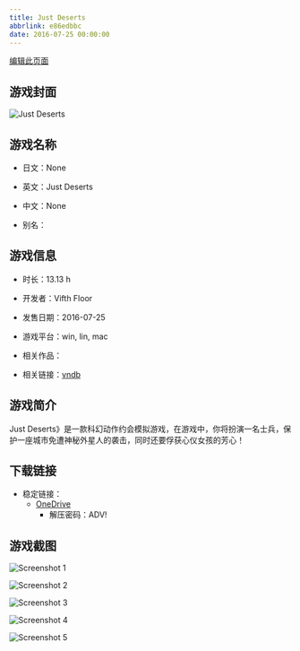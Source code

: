 ```yaml
---
title: Just Deserts
abbrlink: e86edbbc
date: 2016-07-25 00:00:00
---
```

[编辑此页面](https://github.com/ACG-3/ADV3-source/blob/main/source/_posts/games/Just%20Deserts.md)

## 游戏封面

![Just Deserts](https://pan.timero.xyz/d/onedrive/img_lib_001/Just%20Deserts_cover.avif)


## 游戏名称

- 日文：None
- 英文：Just Deserts
- 中文：None

- 别名：


## 游戏信息

- 时长：13.13 h
- 开发者：Vifth Floor
- 发售日期：2016-07-25
- 游戏平台：win, lin, mac
- 相关作品：

- 相关链接：[vndb](https://vndb.org/v19751)


## 游戏简介

Just Deserts》是一款科幻动作约会模拟游戏，在游戏中，你将扮演一名士兵，保护一座城市免遭神秘外星人的袭击，同时还要俘获心仪女孩的芳心！




## 下载链接

- 稳定链接：
    - [OneDrive](https://pan.timero.xyz/onedrive/adv_lib_001/Just%20Deserts)
        - 解压密码：ADV!



## 游戏截图


![Screenshot 1](https://pan.timero.xyz/d/onedrive/img_lib_001/Just%20Deserts_Screenshot_1.avif)

![Screenshot 2](https://pan.timero.xyz/d/onedrive/img_lib_001/Just%20Deserts_Screenshot_2.avif)

![Screenshot 3](https://pan.timero.xyz/d/onedrive/img_lib_001/Just%20Deserts_Screenshot_3.avif)

![Screenshot 4](https://pan.timero.xyz/d/onedrive/img_lib_001/Just%20Deserts_Screenshot_4.avif)

![Screenshot 5](https://pan.timero.xyz/d/onedrive/img_lib_001/Just%20Deserts_Screenshot_5.avif)


